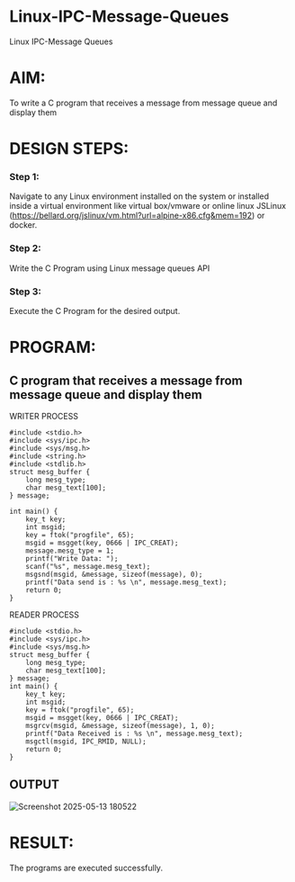 # Linux-IPC-Message-Queues
Linux IPC-Message Queues

# AIM:
To write a C program that receives a message from message queue and display them

# DESIGN STEPS:

### Step 1:

Navigate to any Linux environment installed on the system or installed inside a virtual environment like virtual box/vmware or online linux JSLinux (https://bellard.org/jslinux/vm.html?url=alpine-x86.cfg&mem=192) or docker.

### Step 2:

Write the C Program using Linux message queues API 

### Step 3:

Execute the C Program for the desired output. 

# PROGRAM:

## C program that receives a message from message queue and display them
WRITER PROCESS
```
#include <stdio.h>
#include <sys/ipc.h>
#include <sys/msg.h>
#include <string.h>
#include <stdlib.h>
struct mesg_buffer {
    long mesg_type;
    char mesg_text[100];
} message;

int main() {
    key_t key;
    int msgid;
    key = ftok("progfile", 65);
    msgid = msgget(key, 0666 | IPC_CREAT);
    message.mesg_type = 1;
    printf("Write Data: ");
    scanf("%s", message.mesg_text);
    msgsnd(msgid, &message, sizeof(message), 0);
    printf("Data send is : %s \n", message.mesg_text);
    return 0;
}
```
READER PROCESS
```
#include <stdio.h>
#include <sys/ipc.h>
#include <sys/msg.h>
struct mesg_buffer {
    long mesg_type;
    char mesg_text[100];
} message;
int main() {
    key_t key;
    int msgid;
    key = ftok("progfile", 65);
    msgid = msgget(key, 0666 | IPC_CREAT);
    msgrcv(msgid, &message, sizeof(message), 1, 0);
    printf("Data Received is : %s \n", message.mesg_text);
    msgctl(msgid, IPC_RMID, NULL);
    return 0;
}
```
## OUTPUT
![Screenshot 2025-05-13 180522](https://github.com/user-attachments/assets/d7c11a17-32ac-40a1-9344-4f5fcebbccc1)


# RESULT:
The programs are executed successfully.
